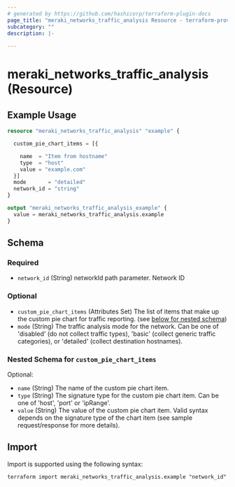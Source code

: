 ```yaml
---
# generated by https://github.com/hashicorp/terraform-plugin-docs
page_title: "meraki_networks_traffic_analysis Resource - terraform-provider-meraki"
subcategory: ""
description: |-
  
---
```


# meraki_networks_traffic_analysis (Resource)



## Example Usage

```terraform
resource "meraki_networks_traffic_analysis" "example" {

  custom_pie_chart_items = [{

    name  = "Item from hostname"
    type  = "host"
    value = "example.com"
  }]
  mode       = "detailed"
  network_id = "string"
}

output "meraki_networks_traffic_analysis_example" {
  value = meraki_networks_traffic_analysis.example
}
```

<!-- schema generated by tfplugindocs -->
## Schema

### Required

- `network_id` (String) networkId path parameter. Network ID

### Optional

- `custom_pie_chart_items` (Attributes Set) The list of items that make up the custom pie chart for traffic reporting. (see [below for nested schema](#nestedatt--custom_pie_chart_items))
- `mode` (String) The traffic analysis mode for the network. Can be one of 'disabled' (do not collect traffic types),
    'basic' (collect generic traffic categories), or 'detailed' (collect destination hostnames).

<a id="nestedatt--custom_pie_chart_items"></a>
### Nested Schema for `custom_pie_chart_items`

Optional:

- `name` (String) The name of the custom pie chart item.
- `type` (String) The signature type for the custom pie chart item. Can be one of 'host', 'port' or 'ipRange'.
- `value` (String) The value of the custom pie chart item. Valid syntax depends on the signature type of the chart item
    (see sample request/response for more details).

## Import

Import is supported using the following syntax:

```shell
terraform import meraki_networks_traffic_analysis.example "network_id"
```
